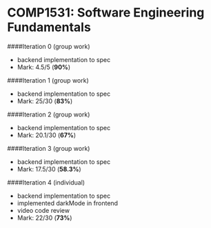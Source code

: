 # COMP1531: Software Engineering Fundamentals

####Iteration 0 (group work)
- backend implementation to spec 
- Mark: 4.5/5 (**90%**)

####Iteration 1 (group work)
- backend implementation to spec 
- Mark: 25/30 (**83%**)

####Iteration 2 (group work)
- backend implementation to spec 
- Mark: 20.1/30 (**67%**)

####Iteration 3 (group work) 
- backend implementation to spec 
- Mark: 17.5/30 (**58.3%**)

####Iteration 4 (individual)
- backend implementation to spec 
- implemented darkMode in frontend 
- video code review
- Mark: 22/30 (**73%**)
